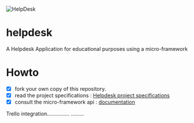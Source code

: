 ![HelpDesk](http://angular.kobject.net/git/phalconist/helpdesk.png "HelpDesk")
# helpdesk
A Helpdesk Application for educational purposes using a micro-framework
# Howto

- [x] fork your own copy of this repository.
- [x] read the project specifications : [Helpdesk project specifications](http://slamwiki.kobject.net/slam4/helpdesk/)
- [x] consult the micro-framework api : [documentation](http://api.kobject.net/micro-framework/)

Trello integration...............
.........
